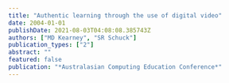 ```yaml
---
title: "Authentic learning through the use of digital video"
date: 2004-01-01
publishDate: 2021-08-03T04:08:08.385743Z
authors: ["MD Kearney", "SR Schuck"]
publication_types: ["2"]
abstract: ""
featured: false
publication: "*Australasian Computing Education Conference*"
---
```


